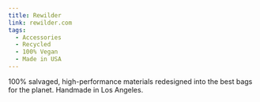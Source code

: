 ```yaml
---
title: Rewilder
link: rewilder.com
tags:
  - Accessories
  - Recycled
  - 100% Vegan
  - Made in USA
---
```

100% salvaged, high-performance materials redesigned into the best bags for the planet. Handmade in Los Angeles.